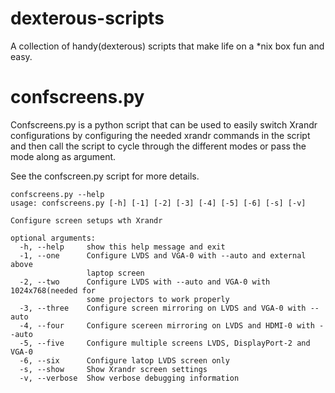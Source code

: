 dexterous-scripts
=================

A collection of handy(dexterous) scripts that make life on a *nix box fun and easy.

confscreens.py
==============

Confscreens.py is a python script that can be used to easily switch Xrandr configurations by
configuring the needed xrandr commands in the script and then call the script to cycle through the different modes or pass the mode along as argument.

See the confscreen.py script for more details. 


    confscreens.py --help
    usage: confscreens.py [-h] [-1] [-2] [-3] [-4] [-5] [-6] [-s] [-v]

    Configure screen setups wth Xrandr

    optional arguments:
      -h, --help     show this help message and exit
      -1, --one      Configure LVDS and VGA-0 with --auto and external above
                     laptop screen
      -2, --two      Configure LVDS with --auto and VGA-0 with 1024x768(needed for
                     some projectors to work properly
      -3, --three    Configure screen mirroring on LVDS and VGA-0 with --auto
      -4, --four     Configure scereen mirroring on LVDS and HDMI-0 with --auto
      -5, --five     Configure multiple screens LVDS, DisplayPort-2 and VGA-0
      -6, --six      Configure latop LVDS screen only
      -s, --show     Show Xrandr screen settings
      -v, --verbose  Show verbose debugging information


